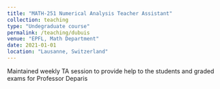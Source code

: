 ```yaml
---
title: "MATH-251 Numerical Analysis Teacher Assistant"
collection: teaching
type: "Undegraduate course"
permalink: /teaching/dubuis
venue: "EPFL, Math Department"
date: 2021-01-01
location: "Lausanne, Switzerland"
---
```


Maintained weekly TA session to provide help to the students and graded exams for Professor Deparis